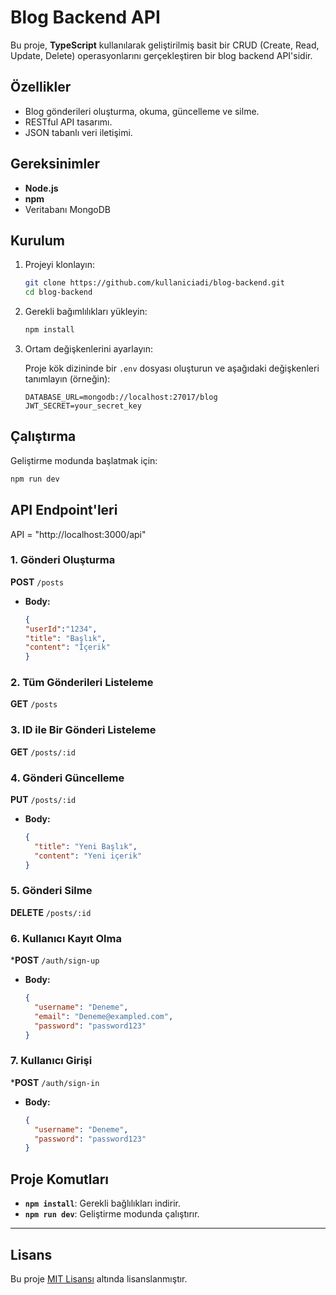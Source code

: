
# Blog Backend API

Bu proje, **TypeScript** kullanılarak geliştirilmiş basit bir CRUD (Create, Read, Update, Delete) operasyonlarını gerçekleştiren bir blog backend API'sidir.

## Özellikler

- Blog gönderileri oluşturma, okuma, güncelleme ve silme.
- RESTful API tasarımı.
- JSON tabanlı veri iletişimi.

## Gereksinimler

- **Node.js** 
- **npm** 
- Veritabanı MongoDB

## Kurulum

1. Projeyi klonlayın:

   ```bash
   git clone https://github.com/kullaniciadi/blog-backend.git
   cd blog-backend
   ```

2. Gerekli bağımlılıkları yükleyin:

   ```bash
   npm install
   ```

3. Ortam değişkenlerini ayarlayın:

   Proje kök dizininde bir `.env` dosyası oluşturun ve aşağıdaki değişkenleri tanımlayın (örneğin):

   ```
   DATABASE_URL=mongodb://localhost:27017/blog
   JWT_SECRET=your_secret_key
   ```

## Çalıştırma

Geliştirme modunda başlatmak için:

```bash
npm run dev
```

## API Endpoint'leri

API = "http://localhost:3000/api"

### 1. Gönderi Oluşturma

**POST** `/posts`

- **Body:**

  ```json
  {
  "userId":"1234",
  "title": "Başlık",
  "content": "İçerik"
  }
  ```

### 2. Tüm Gönderileri Listeleme

**GET** `/posts`

### 3. ID ile Bir Gönderi Listeleme

**GET** `/posts/:id`

### 4. Gönderi Güncelleme

**PUT** `/posts/:id`

- **Body:**

  ```json
  {
    "title": "Yeni Başlık",
    "content": "Yeni içerik"
  }
  ```

### 5. Gönderi Silme

**DELETE** `/posts/:id`

### 6. Kullanıcı Kayıt Olma

***POST** `/auth/sign-up`

- **Body:**

  ```json
  {
	"username": "Deneme",
	"email": "Deneme@exampled.com",
	"password": "password123"
  }
  ```
  
### 7. Kullanıcı Girişi

***POST** `/auth/sign-in`

- **Body:**

  ```json
  {
	"username": "Deneme",
	"password": "password123"
  }
  ```

## Proje Komutları

- **`npm install`**: Gerekli bağlılıkları indirir.
- **`npm run dev`**: Geliştirme modunda çalıştırır.

---

## Lisans

Bu proje [MIT Lisansı](LICENSE) altında lisanslanmıştır.
